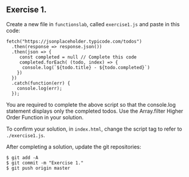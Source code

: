 ## Exercise 1.

Create a new file in `functionslab`, called `exercise1.js` and paste in this code:
~~~
fetch("https://jsonplaceholder.typicode.com/todos")
  .then(response => response.json())
  .then(json => {
     const completed = null // Complete this code
     completed.forEach( (todo, index) => {
      console.log(`${todo.title} - ${todo.completed}`)
    })
  })
  .catch(function(err) { 
    console.log(err);
  });
~~~
You are required to complete the above script so that the console.log statement displays only the completed todos. Use the Array.filter Higher Order Function in your solution.

To confirm your solution, in `index.html`, change the script tag to refer to `./exercise1.js`.

After completing a solution, update the git repositories:
~~~ 
$ git add -A
$ git commit -m "Exercise 1."
$ git push origin master
~~~